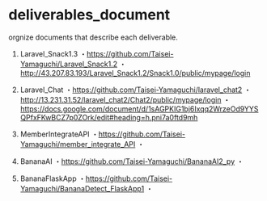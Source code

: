 # deliverables_document
orgnize documents that describe each deliverable.

1. Laravel_Snack1.3
    ・https://github.com/Taisei-Yamaguchi/Laravel_Snack1.2
    ・http://43.207.83.193/Laravel_Snack1.2/Snack1.0/public/mypage/login

2. Laravel_Chat
    ・https://github.com/Taisei-Yamaguchi/laravel_chat2
    ・http://13.231.31.52/laravel_chat2/Chat2/public/mypage/login
    ・https://docs.google.com/document/d/1sAGPKIG1bj6Ixqq2WrzeOd9YYSQPfxFKwBCZ7p0ZOrk/edit#heading=h.pni7a0ftd9mh

3. MemberIntegrateAPI
    ・https://github.com/Taisei-Yamaguchi/member_integrate_API
    ・

4. BananaAI
    ・https://github.com/Taisei-Yamaguchi/BananaAI2_py
    ・

5. BananaFlaskApp
    ・https://github.com/Taisei-Yamaguchi/BananaDetect_FlaskApp1
    ・